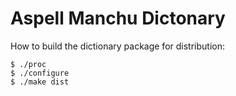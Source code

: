 Aspell Manchu Dictonary
================================

How to build the dictionary package for distribution:

    $ ./proc
    $ ./configure
    $ ./make dist